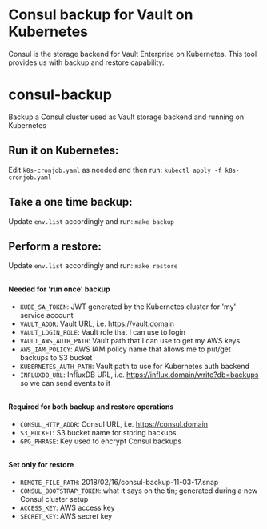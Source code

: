 # Consul backup for Vault on Kubernetes
Consul is the storage backend for Vault Enterprise on Kubernetes. This tool provides us with backup and restore capability.

# consul-backup
Backup a Consul cluster used as Vault storage backend and running on Kubernetes

## Run it on Kubernetes:
Edit `k8s-cronjob.yaml` as needed and then run:
`kubectl apply -f k8s-cronjob.yaml`

## Take a one time backup:
Update `env.list` accordingly and run:
`make backup`

## Perform a restore:
Update `env.list` accordingly and run:
`make restore`
##
#### Needed for 'run once' backup
- `KUBE_SA_TOKEN`: JWT generated by the Kubernetes cluster for 'my' service account
- `VAULT_ADDR`: Vault URL, i.e.  https://vault.domain
- `VAULT_LOGIN_ROLE`: Vault role that I can use to login
- `VAULT_AWS_AUTH_PATH`: Vault path that I can use to get my AWS keys
- `AWS_IAM_POLICY`: AWS IAM policy name that allows me to put/get backups to S3 bucket
- `KUBERNETES_AUTH_PATH`: Vault path to use for Kubernetes auth backend
- `INFLUXDB_URL`: InfluxDB URL, i.e. https://influx.domain/write?db=backups so we can send events to it
##
#### Required for both backup and restore operations
- `CONSUL_HTTP_ADDR`: Consul URL, i.e. https://consul.domain
- `S3_BUCKET`: S3 bucket name for storing backups
- `GPG_PHRASE`: Key used to encrypt Consul backups
##
#### Set only for restore
- `REMOTE_FILE_PATH`: 2018/02/16/consul-backup-11-03-17.snap
- `CONSUL_BOOTSTRAP_TOKEN`: what it says on the tin; generated during a new Consul cluster setup
- `ACCESS_KEY`: AWS access key
- `SECRET_KEY`: AWS secret key
